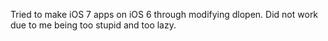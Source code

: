 Tried to make iOS 7 apps on iOS 6 through modifying dlopen. Did not work due to me being too stupid and too lazy.
